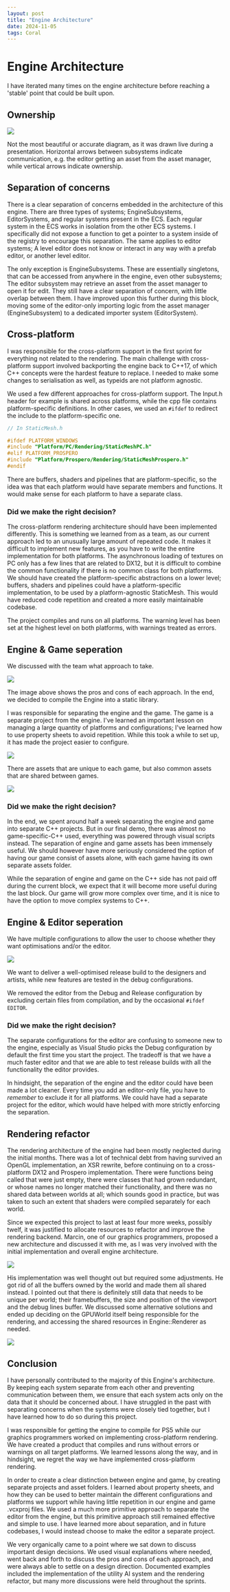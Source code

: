 ```yaml
---
layout: post
title: "Engine Architecture"
date: 2024-11-05
tags: Coral
---
```


# Engine Architecture

I have iterated many times on the engine architecture before reaching a 'stable' point that could be built upon.

## Ownership

![](/img/projects/y2/coral/EngineOwnershipDiagram.png)

[//]: # (TODO: Add better image)

Not the most beautiful or accurate diagram, as it was drawn live during a presentation. Horizontal arrows between subsystems indicate communication, e.g. the editor getting an asset from the asset manager, while vertical arrows indicate ownership.

## Separation of concerns

There is a clear separation of concerns embedded in the architecture of this engine. There are three types of systems; EngineSubsystems, EditorSystems, and regular systems present in the ECS. 
Each regular system in the ECS works in isolation from the other ECS systems. I specifically did not expose a function to get a pointer to a system inside of the registry to encourage this separation. The same applies to editor systems; A level editor does not know or interact in any way with a prefab editor, or another level editor.

The only exception is EngineSubsystems. These are essentially singletons, that can be accessed from anywhere in the engine, even other subsystems; The editor subsystem may retrieve an asset from the asset manager to open it for edit. They still have a clear separation of concern, with little overlap between them. I have improved upon this further during this block, moving some of the editor-only importing logic from the asset manager (EngineSubsystem) to a dedicated importer system (EditorSystem).

## Cross-platform

I was responsible for the cross-platform support in the first sprint for everything not related to the rendering. The main challenge with cross-platform support involved backporting the engine back to C\++17, of which C\++ concepts were the hardest feature to replace. I needed to make some changes to serialisation as well, as typeids are not platform agnostic.

We used a few different approaches for cross-platform support. The Input.h header for example is shared across platforms, while the cpp file contains platform-specific definitions. In other cases, we used an ```#ifdef``` to redirect the include to the platform-specific one.

```cpp
// In StaticMesh.h

#ifdef PLATFORM_WINDOWS
#include "Platform/PC/Rendering/StaticMeshPC.h"
#elif PLATFORM_PROSPERO
#include "Platform/Prospero/Rendering/StaticMeshProspero.h"
#endif
```

There are buffers, shaders and pipelines that are platform-specific, so the idea was that each platform would have separate members and functions. It would make sense for each platform to have a separate class.

### Did we make the right decision?

The cross-platform rendering architecture should have been implemented differently. This is something we learned from as a team, as our current approach led to an unusually large amount of repeated code. It makes it difficult to implement new features, as you have to write the entire implementation for both platforms. The asynchronous loading of textures on PC only has a few lines that are related to DX12, but it is difficult to combine the common functionality if there is no common class for both platforms. We should have created the platform-specific abstractions on a lower level; buffers, shaders and pipelines could have a platform-specific implementation, to be used by a platform-agnostic StaticMesh. This would have reduced code repetition and created a more easily maintainable codebase.

The project compiles and runs on all platforms. The warning level has been set at the highest level on both platforms, with warnings treated as errors.

## Engine & Game seperation

We discussed with the team what approach to take. 

![](/img/projects/y2/coral/EngineGameDiscussion.png)

The image above shows the pros and cons of each approach. In the end, we decided to compile the Engine into a static library.

I was responsible for separating the engine and the game. The game is a separate project from the engine. I've learned an important lesson on managing a large quantity of platforms and configurations; I've learned how to use property sheets to avoid repetition. While this took a while to set up, it has made the project easier to configure.

![](/img/projects/y2/coral/PropertySheets.png)

There are assets that are unique to each game, but also common assets that are shared between games.

![](/img/projects/y2/coral/EngineAndGameAssets.png)

### Did we make the right decision?

In the end, we spent around half a week separating the engine and game into separate C++ projects. But in our final demo, there was almost no game-specific-C++ used, everything was powered through visual scripts instead. The separation of engine and game assets has been immensely useful. We should however have more seriously considered the option of having our game consist of assets alone, with each game having its own separate assets folder. 

While the separation of engine and game on the C++ side has not paid off during the current block, we expect that it will become more useful during the last block. Our game will grow more complex over time, and it is nice to have the option to move complex systems to C++.

## Engine & Editor seperation

We have multiple configurations to allow the user to choose whether they want optimisations and/or the editor.

![](/img/projects/y2/coral/Configurations.png)

We want to deliver a well-optimised release build to the designers and artists, while new features are tested in the debug configurations.

We removed the editor from the Debug and Release configuration by excluding certain files from compilation, and by the occasional ```#ifdef EDITOR```.

### Did we make the right decision?

The separate configurations for the editor are confusing to someone new to the engine, especially as Visual Studio picks the Debug configuration by default the first time you start the project. The tradeoff is that we have a much faster editor and that we are able to test release builds with all the functionality the editor provides.

In hindsight, the separation of the engine and the editor could have been made a lot cleaner. Every time you add an editor-only file, you have to *remember* to exclude it for all platforms. We could have had a separate project for the editor, which would have helped with more strictly enforcing the separation.

## Rendering refactor

The rendering architecture of the engine had been mostly neglected during the initial months. There was a lot of technical debt from having survived an OpenGL implementation, an XSR rewrite, before continuing on to a cross-platform DX12 and Prospero implementation. There were functions being called that were just empty, there were classes that had grown redundant, or whose names no longer matched their functionality, and there was no shared data between worlds at all; which sounds good in practice, but was taken to such an extent that shaders were compiled separately for each world.

Since we expected this project to last at least four more weeks, possibly twelf, it was justified to allocate resources to refactor and improve the rendering backend. Marcin, one of our graphics programmers, proposed a new architecture and discussed it with me, as I was very involved with the initial implementation and overall engine architecture.

![](/img/projects/y2/coral/RenderRefactorInitial.png)

His implementation was well thought out but required some adjustments. He got rid of all the buffers owned by the world and made them all shared instead. I pointed out that there is definitely still data that needs to be unique per world; their framebuffers, the size and position of the viewport and the debug lines buffer. We discussed some alternative solutions and ended up deciding on the GPUWorld itself being responsible for the rendering, and accessing the shared resources in Engine::Renderer as needed.

![](/img/projects/y2/coral/RenderRefactorFinal.png)

## Conclusion

I have personally contributed to the majority of this Engine's architecture. By keeping each system separate from each other and preventing communication between them, we ensure that each system acts only on the data that it should be concerned about. I have struggled in the past with separating concerns when the systems were closely tied together, but I have learned how to do so during this project.

I was responsible for getting the engine to compile for PS5 while our graphics programmers worked on implementing cross-platform rendering. We have created a product that compiles and runs without errors or warnings on all target platforms. We learned lessons along the way, and in hindsight, we regret the way we have implemented cross-platform rendering.

In order to create a clear distinction between engine and game, by creating separate projects and asset folders. I learned about property sheets, and how they can be used to better maintain the different configurations and platforms we support while having little repetition in our engine and game .vcxproj files. We used a much more primitive approach to separate the editor from the engine, but this primitive approach still remained effective and simple to use. I have learned more about separation, and in future codebases, I would instead choose to make the editor a separate project.

We very organically came to a point where we sat down to discuss important design decisions. We used visual explanations where needed, went back and forth to discuss the pros and cons of each approach, and were always able to settle on a design direction. Documented examples included the implementation of the utility AI system and the rendering refactor, but many more discussions were held throughout the sprints.
